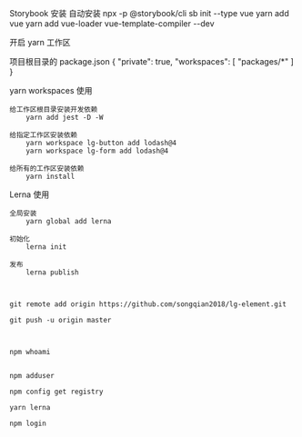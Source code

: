 Storybook 安装
自动安装
    npx -p @storybook/cli sb init --type vue
    yarn add vue
    yarn add vue-loader vue-template-compiler --dev



开启 yarn 工作区

项目根目录的 package.json {
    "private": true,
    "workspaces": [
        "packages/*"
    ]
}


yarn workspaces 使用

    给工作区根目录安装开发依赖
        yarn add jest -D -W

    给指定工作区安装依赖
        yarn workspace lg-button add lodash@4
        yarn workspace lg-form add lodash@4

    给所有的工作区安装依赖
        yarn install


Lerna 使用

    全局安装
        yarn global add lerna

    初始化
        lerna init

    发布
        lerna publish



    git remote add origin https://github.com/songqian2018/lg-element.git

    git push -u origin master



    npm whoami


    npm adduser

    npm config get registry

    yarn lerna

    npm login

